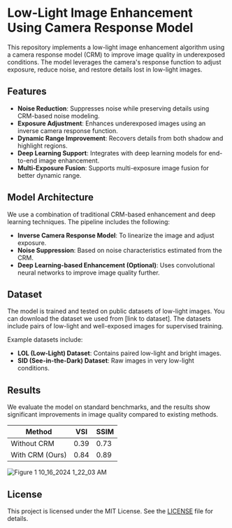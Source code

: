 # Low-Light Image Enhancement Using Camera Response Model

This repository implements a low-light image enhancement algorithm using a camera response model (CRM) to improve image quality in underexposed conditions. The model leverages the camera's response function to adjust exposure, reduce noise, and restore details lost in low-light images.

## Features

- **Noise Reduction**: Suppresses noise while preserving details using CRM-based noise modeling.
- **Exposure Adjustment**: Enhances underexposed images using an inverse camera response function.
- **Dynamic Range Improvement**: Recovers details from both shadow and highlight regions.
- **Deep Learning Support**: Integrates with deep learning models for end-to-end image enhancement.
- **Multi-Exposure Fusion**: Supports multi-exposure image fusion for better dynamic range.

## Model Architecture

We use a combination of traditional CRM-based enhancement and deep learning techniques. The pipeline includes the following:

- **Inverse Camera Response Model**: To linearize the image and adjust exposure.
- **Noise Suppression**: Based on noise characteristics estimated from the CRM.
- **Deep Learning-based Enhancement (Optional)**: Uses convolutional neural networks to improve image quality further.

## Dataset

The model is trained and tested on public datasets of low-light images. You can download the dataset we used from [link to dataset]. The datasets include pairs of low-light and well-exposed images for supervised training.

Example datasets include:
- **LOL (Low-Light) Dataset**: Contains paired low-light and bright images.
- **SID (See-in-the-Dark) Dataset**: Raw images in very low-light conditions.

## Results

We evaluate the model on standard benchmarks, and the results show significant improvements in image quality compared to existing methods. 

| Method               | VSI   | SSIM   |
|----------------------|--------|--------|
| Without CRM          | 0.39  | 0.73   |
| With CRM (Ours)      | 0.84  | 0.89   |
![Figure 1 10_16_2024 1_22_03 AM](https://github.com/user-attachments/assets/16d6edb5-ecac-4fbb-ad36-ddeb5a80371d)



## License

This project is licensed under the MIT License. See the [LICENSE](LICENSE) file for details.

